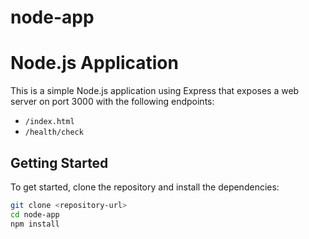# node-app
# Node.js Application

This is a simple Node.js application using Express that exposes a web server on port 3000 with the following endpoints:

- `/index.html`
- `/health/check`

## Getting Started

To get started, clone the repository and install the dependencies:

```sh
git clone <repository-url>
cd node-app
npm install
